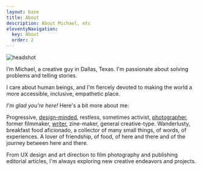 ```yaml
---
layout: base
title: About
description: About Michael, etc
eleventyNavigation:
  key: About
  order: 2
---
```


<div class="grid-item-4">
    <img src="/_assets/img/headshot-Michael-Champlin.jpg" alt="headshot" />
</div>

<div class="grid-item-4 grid-align-middle">
    <p class="big-p">I’m Michael, a creative guy in Dallas, Texas. I'm passionate about solving problems and telling stories.</p> 
    <p class="big-p">I care about human beings, and I'm fiercely devoted to making the world a more accessible, inclusive, empathetic place.</p>
</div>

<div class="grid-item-6 grid-offset-2">
<p class="p-med">
<em>I'm glad you're here!</em> Here's a bit more about me:
</p>
<p class="p-med">
Progressive, <a href="https://www.youtube.com/watch?v=W8ni20hkOE0">design-minded</a>, restless, sometimes activist, <a href="https://photo.mjchamplin.com">photographer</a>, former filmmaker, <a href="/storytelling">writer</a>, zine-maker, general creative-type. Wanderlusty, breakfast food aficionado, a collector of many small things, of words, of experiences. A lover of friendship, of food, of here and there and of the journey between here and there.
</p>
<p class="p-med">
From UX design and art direction to film photography and publishing editorial articles, I'm always exploring new creative endeavors and projects. 
</p>
</div>